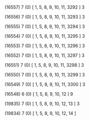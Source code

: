 (16557) 7 (0) [ 1, 5, 8, 9, 10, 11, 3292 ] 3 


(16556) 7 (0) [ 1, 5, 8, 9, 10, 11, 3293 ] 3 


(16555) 7 (0) [ 1, 5, 8, 9, 10, 11, 3294 ] 3 


(16554) 7 (0) [ 1, 5, 8, 9, 10, 11, 3295 ] 3 


(16553) 7 (0) [ 1, 5, 8, 9, 10, 11, 3296 ] 3 


(16552) 7 (0) [ 1, 5, 8, 9, 10, 11, 3297 ] 3 


(16551) 7 (0) [ 1, 5, 8, 9, 10, 11, 3298 ] 3 


(16550) 7 (0) [ 1, 5, 8, 9, 10, 11, 3299 ] 3 


(16549) 7 (0) [ 1, 5, 8, 9, 10, 11, 3300 ] 3 


(16548) 6 (0) [ 1, 5, 8, 9, 10, 12 ] 9 


(19835) 7 (0) [ 1, 5, 8, 9, 10, 12, 13 ] 3 


(19834) 7 (0) [ 1, 5, 8, 9, 10, 12, 14 ]  

